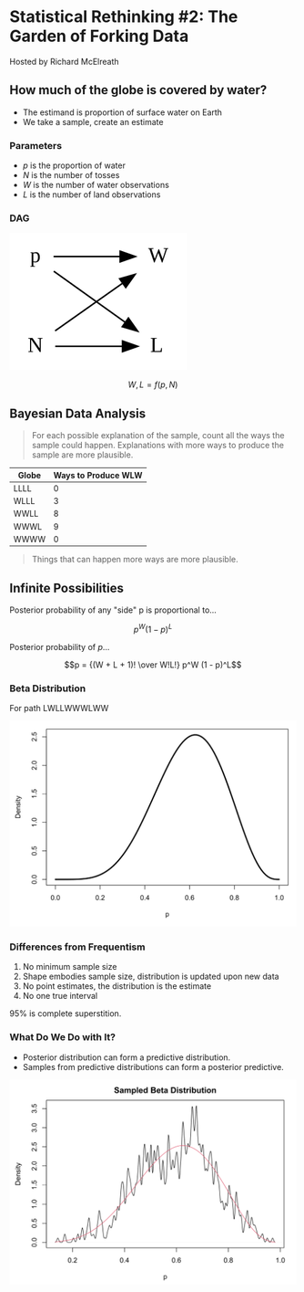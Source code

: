 # Statistical Rethinking #2: The Garden of Forking Data

Hosted by Richard McElreath

## How much of the globe is covered by water?

- The estimand is proportion of surface water on Earth
- We take a sample, create an estimate

### Parameters

- $p$ is the proportion of water
- $N$ is the number of tosses
- $W$ is the number of water observations
- $L$ is the number of land observations

### DAG

![DAG](../data/02_dag.svg)

$$W,L = f(p, N)$$

## Bayesian Data Analysis

> For each possible explanation of the sample, count all the ways the sample
> could happen. Explanations with more ways to produce the sample are more
> plausible.

| Globe | Ways to Produce WLW |
| ----- | ------------------- |
| LLLL  | 0                   |
| WLLL  | 3                   |
| WWLL  | 8                   |
| WWWL  | 9                   |
| WWWW  | 0                   |

> Things that can happen more ways are more plausible.

## Infinite Possibilities

Posterior probability of any "side" p is proportional to...

$$p^W (1 - p)^L$$

Posterior probability of $p$...

$$p = {(W + L + 1)! \over W!L!} p^W (1 - p)^L$$

### Beta Distribution

For path LWLLWWWLWW

![Beta](../data/02_beta.svg)

### Differences from Frequentism

1. No minimum sample size
1. Shape embodies sample size, distribution is updated upon new data
1. No point estimates, the distribution is the estimate
1. No one true interval

95% is complete superstition.

### What Do We Do with It?

- Posterior distribution can form a predictive distribution.
- Samples from predictive distributions can form a posterior predictive.

![Beta Sampled](../data/02_beta_samp.svg)
